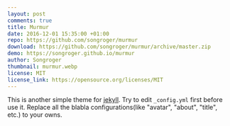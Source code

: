 ```yaml
---
layout: post
comments: true
title: Murmur
date: 2016-12-01 15:35:00 +01:00
repo: https://github.com/songroger/murmur
download: https://github.com/songroger/murmur/archive/master.zip
demo: https://songroger.github.io/murmur
author: Songroger
thumbnail: murmur.webp
license: MIT
license_link: https://opensource.org/licenses/MIT
---
```


This is another simple theme for [jekyll](https://jekyllrb.com/). Try to edit `_config.yml` first before use it. Replace all the blabla configurations(like "avatar", "about", "title", etc.) to your owns.
